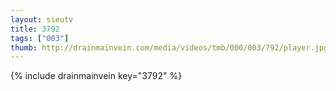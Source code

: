 ```yaml
--- 
layout: sieutv
title: 3792
tags: ["003"]
thumb: http://drainmainvein.com/media/videos/tmb/000/003/792/player.jpg
---
```

{% include drainmainvein key="3792" %} 
